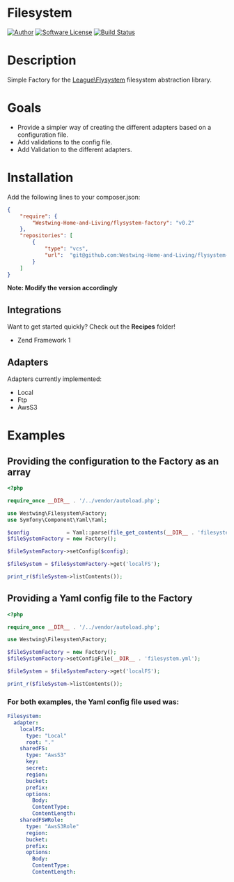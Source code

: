 # Filesystem

[![Author](http://img.shields.io/badge/author-@titosemi-blue.svg?style=flat-square)](https://twitter.com/titosemi)
[![Software License](https://img.shields.io/badge/license-MIT-brightgreen.svg?style=flat-square)](LICENSE)
[![Build Status](https://travis-ci.org/Westwing-Home-and-Living/flysystem-factory.svg?branch=master)](https://travis-ci.org/Westwing-Home-and-Living/flysystem-factory)

# Description

Simple Factory for the [League\Flysystem](https://github.com/thephpleague/flysystem) filesystem abstraction library.

# Goals

* Provide a simpler way of creating the different adapters based on a configuration file.
* Add validations to the config file.
* Add Validation to the different adapters.
     
# Installation

Add the following lines to your composer.json:

```json
{
    "require": {
        "Westwing-Home-and-Living/flysystem-factory": "v0.2"
    },
    "repositories": [
        {
            "type": "vcs",
            "url":  "git@github.com:Westwing-Home-and-Living/flysystem-factory.git"
        }
    ]
}
```

**Note: Modify the version accordingly**

## Integrations

Want to get started quickly? Check out the **Recipes** folder!

* Zend Framework 1

## Adapters

Adapters currently implemented:

* Local
* Ftp
* AwsS3

# Examples

## Providing the configuration to the Factory as an array
```php
<?php

require_once __DIR__ . '/../vendor/autoload.php';

use Westwing\Filesystem\Factory;
use Symfony\Component\Yaml\Yaml;

$config            = Yaml::parse(file_get_contents(__DIR__ . 'filesystem.yml'));
$fileSystemFactory = new Factory();

$fileSystemFactory->setConfig($config);

$fileSystem = $fileSystemFactory->get('localFS');

print_r($fileSystem->listContents());
```

## Providing a Yaml config file to the Factory
```php
<?php

require_once __DIR__ . '/../vendor/autoload.php';

use Westwing\Filesystem\Factory;

$fileSystemFactory = new Factory();
$fileSystemFactory->setConfigFile(__DIR__ . 'filesystem.yml');

$fileSystem = $fileSystemFactory->get('localFS');

print_r($fileSystem->listContents());
```

### For both examples, the Yaml config file used was:
```yaml
Filesystem:
  adapter:
    localFS:
      type: "Local"
      root: "."
    sharedFS:
      type: "AwsS3"
      key:
      secret:
      region:
      bucket:
      prefix:
      options:
        Body:
        ContentType:
        ContentLength:
    sharedFSWRole:
      type: "AwsS3Role"
      region:
      bucket:
      prefix:
      options:
        Body:
        ContentType:
        ContentLength:
```
